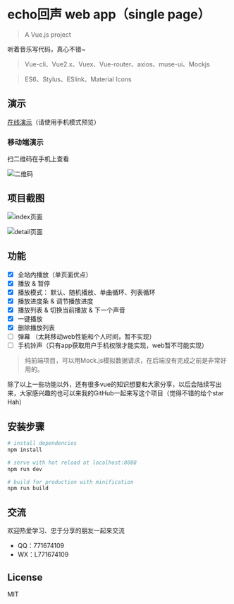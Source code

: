 #  echo回声 web app（single page）

> A Vue.js project

听着音乐写代码，真心不错~

> Vue-cli、Vue2.x、Vuex、Vue-router、axios、muse-ui、Mockjs

> ES6、Stylus、ESlink、Material Icons

## 演示 
[在线演示](http://echo.liansixin.win)（请使用手机模式预览）

### 移动端演示
扫二维码在手机上查看

![二维码](https://github.com/uncleLian/music/raw/master/Screenshots/QRcode.png)

## 项目截图

![index页面](https://github.com/uncleLian/music/raw/master/Screenshots/index.png)


![detail页面](https://github.com/uncleLian/music/raw/master/Screenshots/detail.png)

## 功能

- [x] 全站内播放（单页面优点）
- [x] 播放 & 暂停
- [x] 播放模式： 默认、随机播放、单曲循环、列表循环
- [x] 播放进度条 & 调节播放进度
- [x] 播放列表 & 切换当前播放 & 下一个声音
- [x] 一键播放
- [x] 删除播放列表
- [ ] 弹幕 （太耗移动web性能和个人时间，暂不实现）
- [ ] 手机铃声（只有app获取用户手机权限才能实现，web暂不可能实现）

> 纯前端项目，可以用Mock.js模拟数据请求，在后端没有完成之前是非常好用的。

除了以上一些功能以外，还有很多vue的知识想要和大家分享，以后会陆续写出来，大家感兴趣的也可以来我的GitHub一起来写这个项目（觉得不错的给个star Hah）

## 安装步骤

``` bash
# install dependencies
npm install

# serve with hot reload at localhost:8088
npm run dev

# build for production with minification
npm run build
```



## 交流

欢迎热爱学习、忠于分享的朋友一起来交流

- QQ：771674109
- WX：L771674109


## License

MIT
